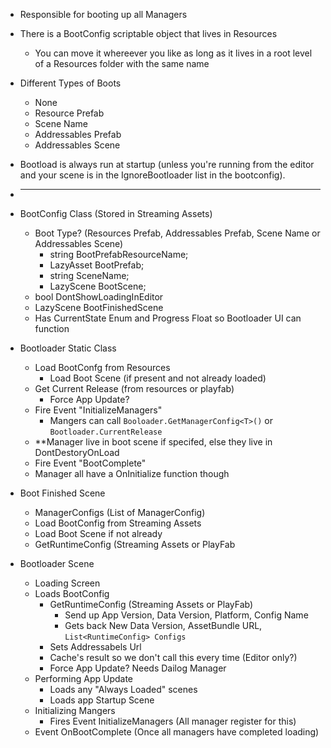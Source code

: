 
* Responsible for booting up all Managers
* There is a BootConfig scriptable object that lives in Resources 
  * You can move it whereever you like as long as it lives in a root level of a Resources folder with the same name
* Different Types of Boots
  * None
  * Resource Prefab
  * Scene Name
  * Addressables Prefab
  * Addressables Scene
  
* Bootload is always run at startup (unless you're running from the editor and your scene is in the IgnoreBootloader list in the bootconfig).
  
* -------------------

* BootConfig Class (Stored in Streaming Assets)
  * Boot Type?  (Resources Prefab, Addressables Prefab, Scene Name or Addressables Scene)
    * string BootPrefabResourceName;
    * LazyAsset BootPrefab;
    * string SceneName;
    * LazyScene BootScene;
  * bool DontShowLoadingInEditor
  * LazyScene BootFinishedScene
  * Has CurrentState Enum and Progress Float so Bootloader UI can function
  
* Bootloader Static Class
  * Load BootConfg from Resources
    * Load Boot Scene (if present and not already loaded)
  * Get Current Release (from resources or playfab)
    * Force App Update?
  * Fire Event "InitializeManagers"
    * Mangers can call ```Booloader.GetManagerConfig<T>()``` or ```Bootloader.CurrentRelease```
  * **Manager live in boot scene if specifed, else they live in DontDestoryOnLoad
  * Fire Event "BootComplete"
  * Manager all have a OnInitialize function though

* Boot Finished Scene
  * ManagerConfigs (List of ManagerConfig)
  * Load BootConfig from Streaming Assets
  * Load Boot Scene if not already
  * GetRuntimeConfig (Streaming Assets or PlayFab
  
* Bootloader Scene
  * Loading Screen
  * Loads BootConfig
    * GetRuntimeConfig (Streaming Assets or PlayFab)
      * Send up App Version, Data Version, Platform, Config Name
      * Gets back New Data Version, AssetBundle URL, ```List<RuntimeConfig> Configs```
    * Sets Addressabels Url
    * Cache's result so we don't call this every time (Editor only?)
    * Force App Update? Needs Dailog Manager
  * Performing App Update
    * Loads any "Always Loaded" scenes
    * Loads app Startup Scene
  * Initializing Mangers
    * Fires Event InitializeManagers (All manager register for this)
  * Event OnBootComplete (Once all managers have completed loading)
